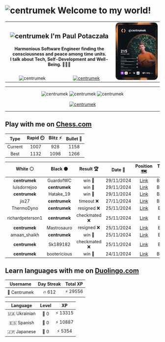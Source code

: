 <h1>
  <img
    src="https://emojis.slackmojis.com/emojis/images/1531849430/4246/blob-sunglasses.gif"
    width="30"
    alt="centrumek"
  />
  Welcome to my world!
</h1>

<table>
  <tbody>
    <tr>
      <td align="center" width="70%" colspan="2">
        <h2>
          <img
            src="https://raw.githubusercontent.com/MartinHeinz/MartinHeinz/master/wave.gif"
            width="30px"
            alt="centrumek"
          />
          I'm Paul Potaczała
        </h2>
        <h4>
          Harmonious Software Engineer finding the consciousness and peace among time units.
          <br/>
          I talk about Tech, Self-Development and Well-Being. 🌿🧘🚀
        </h4>
      </td>
      <td width="30%" rowspan="2">
        <a href="https://app.daily.dev/centrumek">
          <img
            src="./devcard.svg"
            alt="centrumek"
          />
        </a>
      </td>
    </tr>
    <tr align="center">
      <td>
        <img
          src="https://komarev.com/ghpvc/?username=centrumek&label=visitors&color=0e75b6&style=flat"
          alt="centrumek"
        >
      </td>
      <td>
        <a href="https://stackoverflow.com/users/14496012/centrumek">
          <img
            src="https://stackoverflow.com/users/flair/14496012.png?theme=dark"
            alt="centrumek"
          >
        </a>
      </td>
    </tr>
  </tbody>
</table>

---
<div align="center">
  <img 
    src="https://github-readme-stats.vercel.app/api?username=centrumek&show_icons=true&count_private=true&theme=dark&hide_border=true&hide=issues,contribs&bg_color=00000000"
    alt="centrumek"
  />
  <img
    src="https://github-readme-stats.vercel.app/api/top-langs/?username=centrumek&layout=compact&hide_border=true&theme=dark&bg_color=00000000&langs_count=6&exclude_repo=air-statistic-app"
    alt="centrumek"
  />
  <img 
    src="https://github-readme-streak-stats.herokuapp.com?user=centrumek&theme=dark&hide_border=true&background=FFFFFF00"
    alt="centrumek"
  />
  <br/>
  <br/>
  <a href="https://www.buymeacoffee.com/centrumek">
    <img
      src="https://cdn.buymeacoffee.com/buttons/v2/default-orange.png"
      height="50"
      width="210"
      alt="centrumek"
    />
  </a>
</div>

---

## Play with me on [Chess.com](https://www.chess.com/member/centrumek)

<div align="center">
<!--START_SECTION:chessStats-->
<!-- Automatically generated with https://github.com/Balastrong/chess-stats-action -->

| Type | Rapid ⏲️ | Blitz ⚡ | Bullet 🔫 |
|:---:|:---:|:---:|:---:|
| Current | 1007 | 928 | 1158 |
| Best | 1132 | 1098 | 1266 |

| White ⚪ | Black ⚫ | Result 🏆 | Date 📅 | Position 🗺️ | Type 🕕 |
|:---:|:---:|:---:|:---:|:---:|:---:|
| **centrumek** | GuardofWC | win 🥇 | 29/11/2024 | <a href="http://www.ee.unb.ca/cgi-bin/tervo/fen.pl?select=6n1/8/p3k3/4p1p1/2n3N1/6P1/P6K/8 b - -">Link</a> | Bullet |
| luisdorrejoo | **centrumek** | win 🥇 | 29/11/2024 | <a href="http://www.ee.unb.ca/cgi-bin/tervo/fen.pl?select=8/8/p1k1K1R1/2P5/NppPn2P/5r2/P1P5/8 w - -">Link</a> | Bullet |
| **centrumek** | Hatake_19 | win 🥇 | 29/11/2024 | <a href="http://www.ee.unb.ca/cgi-bin/tervo/fen.pl?select=1kr4r/Q2pq2p/1p4pn/1P2pp2/4P3/1P3P2/2P1N1PP/R3K2R b KQ -">Link</a> | Bullet |
| jis27 | **centrumek** | timeout ❌ | 27/11/2024 | <a href="http://www.ee.unb.ca/cgi-bin/tervo/fen.pl?select=8/5k2/p1R5/7P/7P/r7/6K1/8 b - -">Link</a> | Bullet |
| ThermoDyno | **centrumek** | resigned ❌ | 25/11/2024 | <a href="http://www.ee.unb.ca/cgi-bin/tervo/fen.pl?select=8/8/3p1k2/3Pp3/4Q3/5P2/4K2P/8 b - -">Link</a> | Blitz |
| richardpeterson1 | **centrumek** | checkmated ❌ | 25/11/2024 | <a href="http://www.ee.unb.ca/cgi-bin/tervo/fen.pl?select=3R4/8/4kQK1/1p6/5p2/1Pp1bP2/P2p4/3R4 b - -">Link</a> | Blitz |
| **centrumek** | Mastrosauro | resigned ❌ | 25/11/2024 | <a href="http://www.ee.unb.ca/cgi-bin/tervo/fen.pl?select=6k1/pp3ppp/2n5/8/P3P3/5PKP/4q1B1/3r4 w - -">Link</a> | Blitz |
| amaan_shaikh | **centrumek** | win 🥇 | 25/11/2024 | <a href="http://www.ee.unb.ca/cgi-bin/tervo/fen.pl?select=1R6/3k4/2p5/3bP3/4r3/1PK3B1/5P2/8 w - -">Link</a> | Blitz |
| **centrumek** | Sk189182 | checkmated ❌ | 25/11/2024 | <a href="http://www.ee.unb.ca/cgi-bin/tervo/fen.pl?select=8/6p1/1p1kp1N1/p2p3P/2nP4/1pK2r2/1P6/8 w - -">Link</a> | Blitz |
| **centrumek** | bootericious | win 🥇 | 24/11/2024 | <a href="http://www.ee.unb.ca/cgi-bin/tervo/fen.pl?select=6k1/1p3pp1/1N5p/PP1P4/1P2r1bP/6P1/3K1R2/2R5 b - -">Link</a> | Bullet |

<!--END_SECTION:chessStats-->
</div>

## Learn languages with me on [Duolingo.com](https://www.duolingo.com/profile/Centrumek)

<div align="center">
<!--START_SECTION:duolingoStats-->
<!-- Automatically generated with https://github.com/centrumek/duolingo-readme-stats-->

| Username | Day Streak | Total XP |
|:---:|:---:|:---:|
| 👤 Centrumek | 🔥 612 | ⚡ 29556 |

| Language | Level | XP |
|:---:|:---:|:---:|
| 🇺🇦 Ukrainian | 👑 0 | ⚡ 13315 |
| 🇪🇸 Spanish | 👑 0 | ⚡ 10887 |
| 🇯🇵 Japanese | 👑 0 | ⚡ 5354 |

<!--END_SECTION:duolingoStats-->
</div>
<!--
**centrumek/centrumek** is a ✨ _special_ ✨ repository because its `README.md` (this file) appears on your GitHub profile.

Here are some ideas to get you started:

- 🔭 I’m currently working on ...
- 🌱 I’m currently learning ...
- 👯 I’m looking to collaborate on ...
- 🤔 I’m looking for help with ...
- 💬 Ask me about ...
- 📫 How to reach me: ...
- 😄 Pronouns: ...
- ⚡ Fun fact: ...
-->
